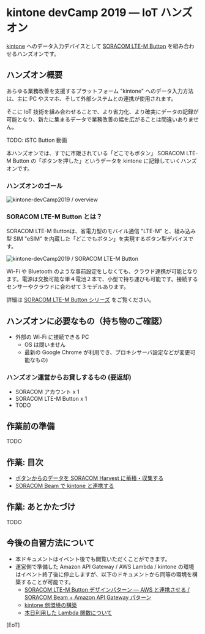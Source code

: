 # kintone devCamp 2019 ― IoT ハンズオン

[kintone](https://kintone.cybozu.co.jp/) へのデータ入力デバイスとして [SORACOM LTE-M Button](https://soracom.jp/products/gadgets/) を組み合わせるハンズオンです。

<h2 id="overview">ハンズオン概要</h2>

あらゆる業務改善を支援するプラットフォーム "kintone" へのデータ入力方法は、主に PC やスマホ、そして外部システムとの連携が使用されます。

そこに IoT 技術を組み合わせることで、より省力化、より確実にデータの記録が可能となり、新たに集まるデータで業務改善の幅を広がることは間違いありません。

TODO: iSTC Button 動画

本ハンズオンでは、すでに市販されている「どこでもボタン」 SORACOM LTE-M Button の「ボタンを押した」というデータを kintone に記録していくハンズオンです。

### ハンズオンのゴール

![kintone-devCamp2019 / overview](https://......)

### SORACOM LTE-M Button とは？

SORACOM LTE-M Buttonは、省電力型のモバイル通信 "LTE-M" と、組み込み型 SIM "eSIM" を内蔵した「どこでもボタン」を実現するボタン型デバイスです。

![kintone-devCamp2019 / SORACOM LTE-M Button](TODO)

Wi-Fi や Bluetooth のような事前設定をしなくても、クラウド連携が可能となります。電源は交換可能な単４電池２本で、小型で持ち運びも可能です。接続するセンサーやクラウドに合わせて３モデルあります。

詳細は [SORACOM LTE-M Button シリーズ](https://soracom.jp/products/gadgets/) をご覧ください。

<h2 id="check">ハンズオンに必要なもの（持ち物のご確認）</h2>

* 外部の Wi-Fi に接続できる PC
    * OS は問いません
    * 最新の Google Chrome が利用でき、プロキシサーバ設定などが変更可能なもの)

### ハンズオン運営からお貸しするもの (要返却)

* SORACOM アカウント x 1
* SORACOM LTE-M Button x 1
* TODO

<h2 id="prepare">作業前の準備</h2>

TODO

<h2 id="index">作業: 目次</h2>

* [ボタンからのデータを SORACOM Harvest に蓄積・収集する](soracom-harvest)
* [SORACOM Beam で kintone と連携する](kintone)

<h2 id="clean-up">作業: あとかたづけ</h2>

TODO

<h2 id="afterfollow">今後の自習方法について</h2>

* 本ドキュメントはイベント後でも閲覧いただくことができます。
* 運営側で準備した Amazon API Gateway / AWS Lambda / kintone の環境はイベント終了後に停止しますが、以下のドキュメントから同等の環境を構築することが可能です。
    * [SORACOM LTE-M Button デザインパターン ― AWS と連携させる / SORACOM Beam + Amazon API Gateway パターン](https://dev.soracom.io/jp/design_patterns/soracom_aws/#aws1)
    * [kintone 側環境の構築](TODO)
    * [本日利用した Lambda 関数について](TODO)

[EoT]
